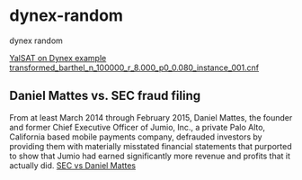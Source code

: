 # dynex-random
dynex random

<a href="https://github.com/ares-austria/dynex-random/blob/main/yalsat-transformed_barthel_n_100000_r_8.000_p0_0.080_instance_001.log">YalSAT on Dynex example transformed_barthel_n_100000_r_8.000_p0_0.080_instance_001.cnf</a>

## Daniel Mattes vs. SEC fraud filing

From at least March 2014 through February 2015, Daniel Mattes, the founder and
former Chief Executive Officer of Jumio, Inc., a private Palo Alto, California based mobile
payments company, defrauded investors by providing them with materially misstated financial
statements that purported to show that Jumio had earned significantly more revenue and profits
that it actually did.
<a href="https://github.com/ares-austria/dynex-random/blob/main/SEC-v.-Daniel-Mattes-Jumio-comp-pr2019-50.pdf">SEC vs Daniel Mattes</a>
